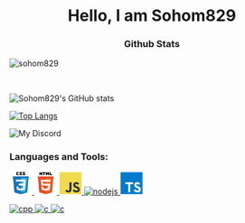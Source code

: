 <h1 align="center">Hello, I am Sohom829</h1>
<h3 align="center">Github Stats</h3>

<p align="left"> <img src="https://komarev.com/ghpvc/?username=Sohom829&label=Profile%20views&color=0e75b6&style=flat" alt="sohom829" /> </p> 

<p align="left"> <a href="https://twitter.com/" target="blank"><img src="https://img.shields.io/twitter/follow/?logo=twitter&style=for-the-badge" alt="" /></a> </p>

![Sohom829's GitHub stats](https://github-readme-stats.vercel.app/api?username=Sohom829&theme=transparent&show_icons=true)

[![Top Langs](https://github-readme-stats.vercel.app/api/top-langs/?username=Sohom829&layout=compact)](https://github.com/AnimeTownFun/AnimeTown.Fun)

![My Discord](https://discord-readme-badge.vercel.app/api?id=967657941937291265)

<h3 align="left"> </h3>
<h3 align="left">Languages and Tools:</h3> <a href="https://www.w3schools.com/css/" target="_blank"> <img src="https://raw.githubusercontent.com/devicons/devicon/master/icons/css3/css3-original-wordmark.svg" alt="css3" width="40" height="40"/> </a> <a href="https://www.w3.org/html/" target="_blank"> <img src="https://raw.githubusercontent.com/devicons/devicon/master/icons/html5/html5-original-wordmark.svg" alt="html5" width="40" height="40"/> </a> <a href="https://developer.mozilla.org/en-US/docs/Web/JavaScript" target="_blank"> <img src="https://raw.githubusercontent.com/devicons/devicon/master/icons/javascript/javascript-original.svg" alt="javascript" width="40" height="40"/> </a> </a> <a href="https://nodejs.org" target="_blank"> <img src="https://upload.wikimedia.org/wikipedia/commons/thumb/d/d9/Node.js_logo.svg/1200px-Node.js_logo.svg.png" alt="nodejs" width="40" height="40"/> </a> <a href="https://www.typescriptlang.org/" target="_blank"> <img src="https://raw.githubusercontent.com/devicons/devicon/master/icons/typescript/typescript-original.svg" alt="typescript" width="40" height="40"/> </a> </p> <a href="https://isocpp.org/" target="_blank"> <img src="https://upload.wikimedia.org/wikipedia/commons/thumb/1/18/ISO_C%2B%2B_Logo.svg/1822px-ISO_C%2B%2B_Logo.svg.png" alt="cpp" width="40" height="40"/> </a>  <a href="https://www.cprogramming.com/" target="_blank"> <img src="https://upload.wikimedia.org/wikipedia/commons/1/19/C_Logo.png" alt="c" width="40" height="40"/> </a> <a href="https://www.w3schools.com/java/" target="_blank"> <img src="https://mpng.subpng.com/20180404/ebw/kisspng-java-programming-computer-programming-programming-coffee-jar-5ac598db779939.2171835915228991634899.jpg" alt="c" width="40" height="40"/> </a>

